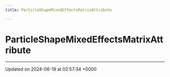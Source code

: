 ```yaml
---
title: ParticleShapeMixedEffectsMatrixAttribute

---
```


# ParticleShapeMixedEffectsMatrixAttribute





-------------------------------

Updated on 2024-06-19 at 02:57:34 +0000